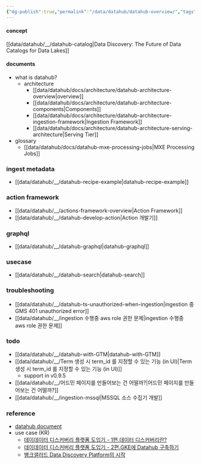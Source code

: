 ```yaml
---
{"dg-publish":true,"permalink":"/data/datahub/datahub-overview/","tags":["overview","datahub"],"dgHomeLink":true,"dgShowBacklinks":true,"dgShowLocalGraph":true,"dgEnableSearch":true,"dgLinkPreview":true,"dgShowTags":true}
---
```




#### concept


[[data/datahub/__/datahub-catalog\|Data Discovery: The Future of Data Catalogs for Data Lakes]]

#### documents


- what is datahub?
	- architecture
		- [[data/datahub/docs/architecture/datahub-architecture-overview\|overview]]
		- [[data/datahub/docs/architecture/datahub-architecture-components\|Components]]
		- [[data/datahub/docs/architecture/datahub-architecture-ingestion-framework\|Ingestion Framework]]
		- [[data/datahub/docs/architecture/datahub-architecture-serving-architecture\|Serving Tier]]
- glossary
	- [[data/datahub/docs/datahub-mxe-processing-jobs\|MXE Processing Jobs]]

### ingest metadata


- [[data/datahub/__/datahub-recipe-example\|datahub-recipe-example]]

### action framework


- [[data/datahub/__/actions-framework-overview\|Action Framework]]
- [[data/datahub/__/datahub-develop-action\|Action 개발기]]

### graphql


- [[data/datahub/__/datahub-graphql\|datahub-graphql]]

### usecase


- [[data/datahub/__/datahub-search\|datahub-search]]

### troubleshooting


- [[data/datahub/__/datahub-ts-unauthorized-when-ingestion\|ingestion 중 GMS 401 unauthorized error]]
- [[data/datahub/__/ingestion 수행중 aws role 권한 문제\|ingestion 수행중 aws role 권한 문제]]

### todo


- [[data/datahub/__/datahub-with-GTM\|datahub-with-GTM]]
- [[data/datahub/__/Term 생성 시 term_id 를 지정할 수 있는 기능 (in UI)\|Term 생성 시 term_id 를 지정할 수 있는 기능 (in UI)]]
	- support in v0.9.5
- [[data/datahub/__/어드민 페이지를 만들어보는 건 어떨까?\|어드민 페이지를 만들어보는 건 어떨까?]]
- [[data/datahub/__/ingestion-mssql\|MSSQL 소스 수집기 개발]]

### reference


- [datahub document](https://datahubproject.io/docs/)
- use case (KR)
	- [데이데이터 디스커버리 플랫폼 도입기 - 1편.데이터 디스커버리란?](https://tech.socarcorp.kr/data/2022/02/25/data-discovery-platform-01.html)
	- [데이데이터 디스커버리 플랫폼 도입기 - 2편.GKE에 Datahub 구축하기](https://tech.socarcorp.kr/data/2022/03/16/metdata-platform-02.html)
	- [뱅크샐러드 Data Discovery Platform의 시작](https://blog.banksalad.com/tech/the-starting-of-datadiscoveryplatform-era-in-banksalad/)